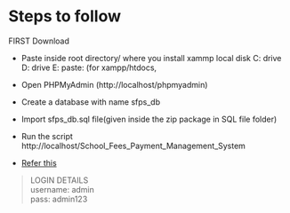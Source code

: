 # Steps to follow

FIRST Download

* Paste inside root directory/ where you install xammp local disk C: drive D: drive E: paste: (for xampp/htdocs, 

* Open PHPMyAdmin (http://localhost/phpmyadmin)

* Create a database with name sfps_db

* Import sfps_db.sql file(given inside the zip package in SQL file folder)

* Run the script http://localhost/School_Fees_Payment_Management_System


+ [Refer this](https://www.youtube.com/watch?v=18re-rVxnBg) 

> LOGIN DETAILS <br>
username: admin  <br>
pass: admin123  


